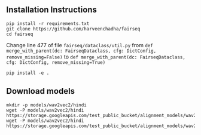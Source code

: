 ## Installation Instructions 
```
pip install -r requirements.txt 
git clone https://github.com/harveenchadha/fairseq
cd fairseq
```
Change line $477$ of file `fairseq/dataclass/util.py` from `def merge_with_parent(dc: FairseqDataclass, cfg: DictConfig, remove_missing=False)` to `def merge_with_parent(dc: FairseqDataclass, cfg: DictConfig, remove_missing=True)`

`pip install -e .`

## Download models
```
mkdir -p models/wav2vec2/hindi
wget -P models/wav2vec2/hindi https://storage.googleapis.com/test_public_bucket/alignment_models/wav2vec2/hindi/hi.pt
wget -P models/wav2vec2/hindi https://storage.googleapis.com/test_public_bucket/alignment_models/wav2vec2/hindi/dict.ltr.txt
```